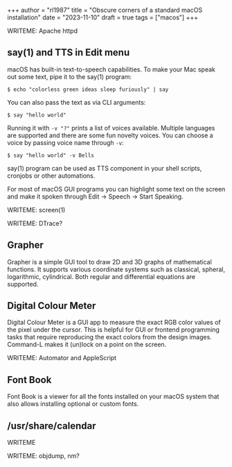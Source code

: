 +++
author = "rl1987"
title = "Obscure corners of a standard macOS installation"
date = "2023-11-10"
draft = true
tags = ["macos"]
+++

WRITEME: Apache httpd

say(1) and TTS in Edit menu
---------------------------

macOS has built-in text-to-speech capabilities. To make your Mac speak out some
text, pipe it to the say(1) program:

```
$ echo "colorless green ideas sleep furiously" | say
```

You can also pass the text as via CLI arguments:

```
$ say "hello world"
```

Running it with `-v "?"` prints a list of voices available. Multiple languages
are supported and there are some fun novelty voices. You can choose a 
voice by passing voice name through `-v`:

```
$ say "hello world" -v Bells
```

say(1) program can be used as TTS component in your shell scripts, cronjobs
or other automations.

For most of macOS GUI programs you can highlight some text on the screen and make
it spoken through Edit -> Speech -> Start Speaking.

WRITEME: screen(1)

WRITEME: DTrace?

Grapher
-------

Grapher is a simple GUI tool to draw 2D and 3D graphs of mathematical functions.
It supports various coordinate systems such as classical, spheral, logarithmic,
cylindrical. Both regular and differential equations are supported.

Digital Colour Meter
--------------------

Digital Colour Meter is a GUI app to measure the exact RGB color values of the
pixel under the cursor. This is helpful for GUI or frontend programming tasks
that require reproducing the exact colors from the design images. Command-L 
makes it (un)lock on a point on the screen.

WRITEME: Automator and AppleScript

Font Book
---------

Font Book is a viewer for all the fonts installed on your macOS system that also
allows installing optional or custom fonts.

/usr/share/calendar
-------------------

WRITEME

WRITEME: objdump, nm?
